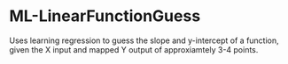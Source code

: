 # ML-LinearFunctionGuess
Uses learning regression to guess the slope and y-intercept of a function, given the X input and mapped Y output of approxiamtely 3-4 points. 
